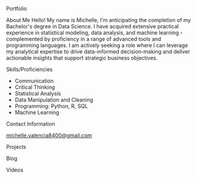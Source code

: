 Portfolio

About Me
Hello! My name is Michelle, I'm anticipating the completion of my Bachelor's degree in Data Science. 
I have acquired extensive practical experience in statistical modeling, data analysis, and 
machine learning - complemented by proficiency in a range of advanced tools and programming languages. 
I am actively seeking a role where I can leverage my analytical expertise to drive data-informed 
decision-making and deliver actionable insights that support strategic business objectives. 

Skills/Proficiencies

- Communication
- Critical Thinking
- Statistical Analysis
- Data Manipulation and Cleaning
- Programming: Python, R, SQL
- Machine Learning

Contact Information

michelle.valencia8400@gmail.com

Projects

Blog

Videos
